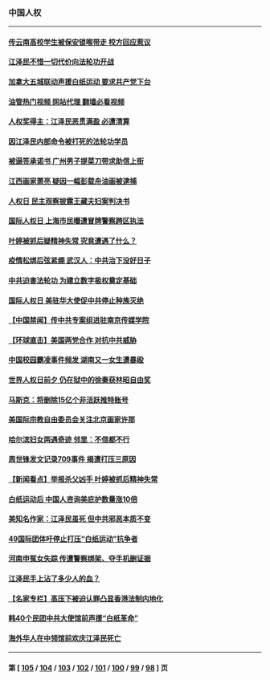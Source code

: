 ### 中国人权
---
#### [传云南高校学生被保安锁喉带走 校方回应惹议](../../pages/ncid278/n13883844.md?12140445) 
#### [江泽民不惜一切代价向法轮功开战](../../pages/ncid278/n13883332.md?12140445) 
#### [加拿大五城联动声援白纸运动 要求共产党下台](../../pages/ncid278/n13883075.md?12140445) 
#### [油管热门视频 网站代理 翻墙必看视频](http://138.2.39.72:81/youtube.html?epic-marker?12140445)
#### [人权奖得主：江泽民恶贯满盈 必遭清算](../../pages/ncid278/n13882937.md?12140445) 
#### [因江泽民内部命令被打死的法轮功学员](../../pages/ncid278/n13877409.md?12140445) 
#### [被逼签承诺书 广州男子提菜刀带求助信上街](../../pages/ncid278/n13882547.md?12140445) 
#### [江西画家萧亮 疑因一幅彭载舟油画被逮捕](../../pages/ncid278/n13882723.md?12140445) 
#### [人权日 民主观察披露王藏夫妇案判决书](../../pages/ncid278/n13882517.md?12140445) 
#### [国际人权日 上海市民曝遭冒牌警察跨区执法](../../pages/ncid278/n13882447.md?12140445) 
#### [叶婷被抓后疑精神失常 究竟遭遇了什么？](../../pages/ncid278/n13882350.md?12140445) 
#### [疫情松绑后弦紧绷 武汉人：中共治下没好日子](../../pages/ncid278/n13882348.md?12140445) 
#### [中共迫害法轮功 为建立数字极权奠定基础](../../pages/ncid278/n13882266.md?12140445) 
#### [国际人权日 美驻华大使促中共停止种族灭绝](../../pages/ncid278/n13882332.md?12140445) 
#### [【中国禁闻】传中共专案组进驻南京传媒学院](../../pages/ncid278/n13882283.md?12140445) 
#### [【环球直击】美国两党合作 对抗中共威胁](../../pages/ncid278/n13882284.md?12140445) 
#### [中国校园霸凌事件频发 湖南又一女生遭暴殴](../../pages/ncid278/n13882168.md?12140445) 
#### [世界人权日前夕 仍在狱中的徐秦获林昭自由奖](../../pages/ncid278/n13881950.md?12140445) 
#### [马斯克：将删除15亿个非活跃推特账号](../../pages/ncid278/n13882046.md?12140445) 
#### [美国际宗教自由委员会关注北京画家许那](../../pages/ncid278/n13881819.md?12140445) 
#### [哈尔滨妇女两遇奇迹 邻里：不信都不行](../../pages/ncid278/n13878017.md?12140445) 
#### [周世锋发文记录709事件 揭遭打压三原因](../../pages/ncid278/n13881308.md?12140445) 
#### [【新闻看点】举报杀父凶手 叶婷被抓后精神失常](../../pages/ncid278/n13881223.md?12140445) 
#### [白纸运动后 中国人咨询美庇护数量涨10倍](../../pages/ncid278/n13881172.md?12140445) 
#### [美知名作家：江泽民虽死 但中共邪恶本质不变](../../pages/ncid278/n13877684.md?12140445) 
#### [49国际团体吁停止打压“白纸运动”抗争者](../../pages/ncid278/n13880790.md?12140445) 
#### [河南申冤女失踪 传遭警察绑架、夺手机删证据](../../pages/ncid278/n13880211.md?12140445) 
#### [江泽民手上沾了多少人的血？](../../pages/ncid278/n13880318.md?12140445) 
#### [【名家专栏】高压下被迫认罪凸显香港法制内地化](../../pages/ncid278/n13880257.md?12140445) 
#### [韩40个民团中共大使馆前声援“白纸革命”](../../pages/ncid278/n13880175.md?12140445) 
#### [海外华人在中领馆前欢庆江泽民死亡](../../pages/ncid278/n13880142.md?12140445) 

---
#### 第 [ [105](./105.md?12140445) / [104](./104.md?12140445) / [103](./103.md?12140445) / [102](./102.md?12140445) / [101](./101.md?12140445) / [100](./100.md?12140445) / [99](./99.md?12140445) / [98](./98.md?12140445) ] 页
